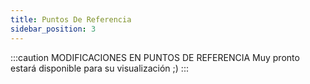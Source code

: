 ```yaml
---
title: Puntos De Referencia
sidebar_position: 3
---
```


:::caution MODIFICACIONES EN PUNTOS DE REFERENCIA
Muy pronto estará disponible para su visualización ;)
:::